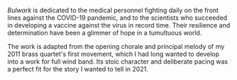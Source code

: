 *Bulwark* is dedicated to the medical personnel fighting daily on the front lines against the COVID-19 pandemic,
and to the scientists who succeeded in developing a vaccine against the virus in record time. Their
resilience and determination have been a glimmer of hope in a tumultuous world.

The work is adapted from the opening chorale and principal melody of my 2011 brass quartet's first movement, which I
had long wanted to develop into a work for full wind band. Its stoic character and deliberate pacing was a perfect
fit for the story I wanted to tell in 2021.